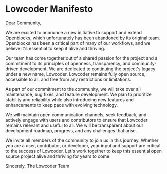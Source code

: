 # Lowcoder Manifesto

Dear Community,

We are excited to announce a new initiative to support and extend Openblocks, which unfortunately has been abandoned by its original team. Openblocks has been a critical part of many of our workflows, and we believe it's essential to keep it alive and thriving.

Our team has come together out of a shared passion for the project and a commitment to its principles of openness, transparency, and community-driven development. We are dedicated to continuing the project's legacy under a new name, Lowcoder. Lowcoder remains fully open source, accessible to all, and free from any restrictions or limitations.

As part of our commitment to the community, we will take over all maintenance, bug fixes, and feature development. We plan to prioritize stability and reliability while also introducing new features and enhancements to keep pace with evolving technology.

We will maintain open communication channels, seek feedback, and actively engage with users and contributors to ensure that Lowcoder remains relevant and useful to all. We will be transparent about our development roadmap, progress, and any challenges that arise.

We invite all members of the community to join us in this journey. Whether you are a user, contributor, or developer, your input and support are critical to the success of Lowcoder. Let's work together to keep this essential open source project alive and thriving for years to come.

Sincerely,
The Lowcoder Team
